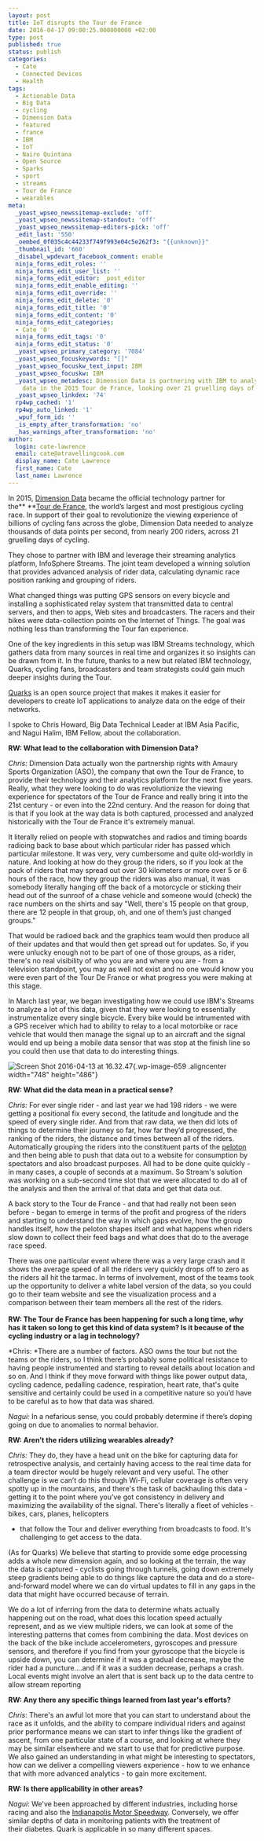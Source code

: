 ```yaml
---
layout: post
title: IoT disrupts the Tour de France
date: 2016-04-17 09:00:25.000000000 +02:00
type: post
published: true
status: publish
categories:
  - Cate
  - Connected Devices
  - Health
tags:
  - Actionable Data
  - Big Data
  - cycling
  - Dimension Data
  - featured
  - france
  - IBM
  - IoT
  - Nairo Quintana
  - Open Source
  - Sparks
  - sport
  - streams
  - Tour de France
  - wearables
meta:
  _yoast_wpseo_newssitemap-exclude: 'off'
  _yoast_wpseo_newssitemap-standout: 'off'
  _yoast_wpseo_newssitemap-editors-pick: 'off'
  _edit_last: '550'
  _oembed_0f035c4c44233f749f993e04c5e262f3: "{{unknown}}"
  _thumbnail_id: '660'
  _disabel_wpdevart_facebook_comment: enable
  ninja_forms_edit_roles: ''
  ninja_forms_edit_user_list: ''
  ninja_forms_edit_editor: _post_editor
  ninja_forms_edit_enable_editing: ''
  ninja_forms_edit_override: ''
  ninja_forms_edit_delete: '0'
  ninja_forms_edit_title: '0'
  ninja_forms_edit_content: '0'
  ninja_forms_edit_categories:
  - Cate '0'
  ninja_forms_edit_tags: '0'
  ninja_forms_edit_status: '0'
  _yoast_wpseo_primary_category: '7084'
  _yoast_wpseo_focuskeywords: "[]"
  _yoast_wpseo_focuskw_text_input: IBM
  _yoast_wpseo_focuskw: IBM
  _yoast_wpseo_metadesc: Dimension Data is partnering with IBM to analyze 198 riders'
    data in the 2015 Tour de France, looking over 21 gruelling days of cycling.
  _yoast_wpseo_linkdex: '74'
  rp4wp_cached: '1'
  rp4wp_auto_linked: '1'
  _wpuf_form_id: ''
  _is_empty_after_transformation: 'no'
  _has_warnings_after_transformation: 'no'
author:
  login: cate-lawrence
  email: cate@atravellingcook.com
  display_name: Cate Lawrence
  first_name: Cate
  last_name: Lawrence
---
```

In 2015, [Dimension
Data](http://www.dimensiondata.com/en-US/Pages/NewHomePage1.aspx) became
the official technology partner for the** **[Tour de
France](http://www.letour.fr/le-tour/2014/us/), the world’s largest and
most prestigious cycling race. In support of their goal to revolutionize
the viewing experience of billions of cycling fans across the globe,
Dimension Data needed to analyze thousands of data points per second,
from nearly 200 riders, across 21 gruelling days of cycling.

They chose to partner with IBM and leverage their streaming analytics
platform, InfoSphere Streams. The joint team developed a winning
solution that provides advanced analysis of rider data, calculating
dynamic race position ranking and grouping of riders.

What changed things was putting GPS sensors on every bicycle and
installing a sophisticated relay system that transmitted data to central
servers, and then to apps, Web sites and broadcasters. The racers and
their bikes were data-collection points on the Internet of Things. The
goal was nothing less than transforming the Tour fan experience.

One of the key ingredients in this setup was IBM Streams technology,
which gathers data from many sources in real time and organizes it so
insights can be drawn from it. In the future, thanks to a new but
related IBM technology, Quarks, cycling fans, broadcasters and team
strategists could gain much deeper insights during the Tour.

[Quarks](http://quarks-edge.github.io/) is an open source project that
makes it makes it easier for developers to create IoT applications to
analyze data on the edge of their networks.

I spoke to Chris Howard, Big Data Technical Leader at IBM Asia Pacific,
and Nagui Halim, IBM Fellow, about the collaboration.

****RW:** What lead to the collaboration with Dimension Data?**

*Chris:* Dimension Data actually won the partnership rights with Amaury
Sports Organization (ASO), the company that own the Tour de France, to
provide their technology and their analytics platform for the next five
years. Really, what they were looking to do was revolutionize the
viewing experience for spectators of the Tour de France and really bring
it into the 21st century - or even into the 22nd century. And the reason
for doing that is that if you look at the way data is both captured,
processed and analyzed historically with the Tour de France it's
extremely manual.

It literally relied on people with stopwatches and radios and timing
boards radioing back to base about which particular rider has passed
which particular milestone. It was very, very cumbersome and quite
old-worldly in nature. And looking at how do they group the riders, so
if you look at the pack of riders that may spread out over 30 kilometers
or more over 5 or 6 hours of the race, how they group the riders was
also manual, it was somebody literally hanging off the back of a
motorcycle or sticking their head out of the sunroof of a chase vehicle
and someone would (check) the race numbers on the shirts and say "Well,
there's 15 people on that group, there are 12 people in that group, oh,
and one of them’s just changed groups."

That would be radioed back and the graphics team would then produce all
of their updates and that would then get spread out for updates. So, if
you were unlucky enough not to be part of one of those groups, as a
rider, there's no real visibility of who you are and where you are -
from a television standpoint, you may as well not exist and no one would
know you were even part of the Tour De France or what progress you were
making at this stage.

In March last year, we began investigating how we could use IBM's
Streams to analyze a lot of this data, given that they were looking to
essentially instrumentalize every single bicycle. Every bike would be
intrumented with a GPS receiver which had to ability to relay to a local
motorbike or race vehicle that would then manage the signal up to an
aircraft and the signal would end up being a mobile data sensor that was
stop at the finish line so you could then use that data to do
interesting things.

![Screen Shot 2016-04-13 at
16.32.47](rw-import/Screen-Shot-2016-04-13-at-16.32.47.jpg){.wp-image-659
.aligncenter width="748" height="486"}

****RW**: What did the data mean in a practical sense?**

*Chris:* For ever single rider - and last year we had 198 riders - we
were getting a positional fix every second, the latitude and longitude
and the speed of every single rider. And from that raw data, we then did
lots of things to determine their journey so far, how far they’d
progressed, the ranking of the riders, the distance and times between
all of the riders. Automatically grouping the riders into the
constituent parts of the
[peloton](https://en.wikipedia.org/wiki/Peloton) and then being able to
push that data out to a website for consumption by spectators and also
broadcast purposes. All had to be done quite quickly - in many cases, a
couple of seconds at a maximum. So Stream's solution was working on a
sub-second time slot that we were allocated to do all of the analysis
and then the arrival of that data and get that data out.

A back story to the Tour de France - and that had really not been seen
before - began to emerge in terms of the profit and progress of the
riders and starting to understand the way in which gaps evolve, how the
group handles itself, how the peloton shapes itself and what happens
when riders slow down to collect their feed bags and what does that do
to the average race speed.

There was one particular event where there was a very large crash and it
shows the average speed of all the riders very quickly drops off to zero
as the riders all hit the tarmac. In terms of involvement, most of the
teams took up the opportunity to deliver a white label version of the
data, so you could go to their team website and see the visualization
process and a comparison between their team members all the rest of the
riders.\
\
**RW: The Tour de France has been happening for such a long time, why
has it taken so long to get this kind of data system? Is it because of
the cycling industry or a lag in technology?**

*Chris: *There are a number of factors. ASO owns the tour but not the
teams or the riders, so I think there’s probably some political
resistance to having people instrumented and starting to reveal details
about location and so on. And I think if they move forward with things
like power output data, cycling cadence, pedalling cadence, respiration,
heart rate, that's quite sensitive and certainly could be used in a
competitive nature so you’d have to be careful as to how that data was
shared.

*Nagui:* In a nefarious sense, you could probably determine if there’s
doping going on due to anomalies to normal behavior.

**RW: Aren’t the riders utilizing wearables already?**

*Chris:* They do, they have a head unit on the bike for capturing data
for retrospective analysis, and certainly having access to the real time
data for a team director would be hugely relevant and very useful. The
other challenge is we can’t do this through Wi-Fi, cellular coverage is
often very spotty up in the mountains, and there's the task of
backhauling this data - getting it to the point where you’ve got
consistency in delivery and maximizing the availability of the signal.
There's literally a fleet of vehicles - bikes, cars, planes, helicopters
- that follow the Tour and deliver everything from broadcasts to food.
It's challenging to get access to the data.

(As for Quarks) We believe that starting to provide some edge processing
adds a whole new dimension again, and so looking at the terrain, the way
the data is captured - cyclists going through tunnels, going down
extremely steep gradients being able to do things like capture the data
and do a store-and-forward model where we can do virtual updates to fill
in any gaps in the data that might have occurred because of terrain.

We do a lot of inferring from the data to determine whats actually
happening out on the road, what does this location speed actually
represent, and as we view multiple riders, we can look at some of the
interesting patterns that comes from combining the data. Most devices on
the back of the bike include accelerometers, gyroscopes and pressure
sensors, and therefore if you find from your gyroscope that the bicycle
is upside down, you can determine if it was a gradual decrease, maybe
the rider had a puncture....and if it was a sudden decrease, perhaps a
crash. Local events might involve an alert that is sent back up to the
data centre to allow stream reporting

****RW**: Any there any specific things learned from last year's
efforts?**

*Chris*: There's an awful lot more that you can start to understand
about the race as it unfolds, and the ability to compare individual
riders and against prior performance means we can start to infer things
like the gradient of ascent, from one particular state of a course, and
looking at where they may be similar elsewhere and we start to use that
for predictive purpose. We also gained an understanding in what might be
interesting to spectators, how can we deliver a compelling viewers
experience - how to we enhance that with more advanced analytics - to
gain more excitement.

****RW:** Is there applicability in other areas?**

*Nagui*: We've been approached by different industries, including horse
racing and also the [Indianapolis Motor
Speedway](http://www.indianapolismotorspeedway.com/). Conversely, we
offer similar depths of data in monitoring patients with the treatment
of their diabetes. Quark is applicable in so many different spaces.

 
